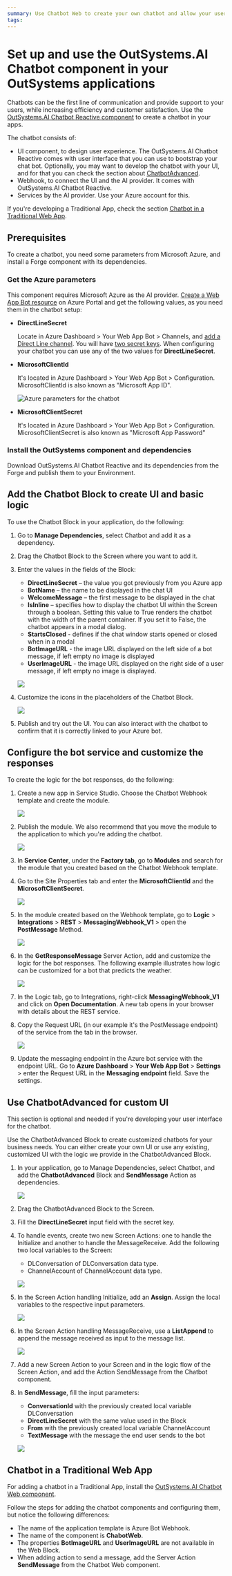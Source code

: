 ```yaml
---
summary: Use Chatbot Web to create your own chatbot and allow your users to interact with your services via a chat interface.
tags:
---
```


# Set up and use the OutSystems.AI Chatbot component in your OutSystems applications

Chatbots can be the first line of communication and provide support to your users, while increasing efficiency and customer satisfaction. Use the [OutSystems.AI Chatbot Reactive component](https://www.outsystems.com/forge/component-overview/5886/chatbot-web) to create a chatbot in your apps. 

The chatbot consists of:

* UI component, to design user experience. The OutSystems.AI Chatbot Reactive comes with user interface that you can use to bootstrap your chat bot. Optionally, you may want to develop the chatbot with your UI, and for that you can check the section about [ChatbotAdvanced](#use-chatbotadvanced-for-custom-ui). 
* Webhook, to connect the UI and the AI provider. It comes with OutSystems.AI Chatbot Reactive.
* Services by the AI provider. Use your Azure account for this.

<div markdown="1" class="info">

If you're developing a Traditional App, check the section [Chatbot in a Traditional Web App](#chatbot-in-a-traditional-web-app).

</div>

## Prerequisites

To create a chatbot, you need some parameters from Microsoft Azure, and install a Forge component with its dependencies.

### Get the Azure parameters

This component requires Microsoft Azure as the AI provider. [Create a Web App Bot resource](https://docs.microsoft.com/en-us/azure/bot-service/bot-service-quickstart?view=azure-bot-service-4.0#prerequisites) on Azure Portal and get the following values, as you need them in the chatbot setup: 

* **DirectLineSecret**
    
    Locate in Azure Dashboard > Your Web App Bot > Channels, and [add a Direct Line channel](https://docs.microsoft.com/en-us/azure/bot-service/bot-service-channel-connect-directline?view=azure-bot-service-4.0#add-the-direct-line-channel). You will have [two secret keys](https://docs.microsoft.com/en-us/azure/bot-service/rest-api/bot-framework-rest-direct-line-3-0-authentication?view=azure-bot-service-4.0#get-a-direct-line-secret). When configuring your chatbot you can use any of the two values for **DirectLineSecret**.

* **MicrosoftClientId**

    It's located in Azure Dashboard > Your Web App Bot > Configuration. MicrosoftClientId is also known as "Microsoft App ID".

    ![Azure parameters for the chatbot](images/chatbot-azure-params.png?width=400)

* **MicrosoftClientSecret**
   
    It's located in Azure Dashboard > Your Web App Bot > Configuration. MicrosoftClientSecret is also known as "Microsoft App Password"
   
### Install the OutSystems component and dependencies

Download OutSystems.AI Chatbot Reactive and its dependencies from the Forge and publish them to your Environment.

## Add the Chatbot Block to create UI and basic logic

To use the Chatbot Block in your application, do the following:

1. Go to **Manage Dependencies**, select Chatbot and add it as a dependency.
2. Drag the Chatbot Block to the Screen where you want to add it.
3. Enter the values in the fields of the Block:

    * **DirectLineSecret** – the value you got previously from you Azure app
    * **BotName** – the name to be displayed in the chat UI
    * **WelcomeMessage** – the first message to be displayed in the chat 
    * **IsInline** – specifies how to display the chatbot UI within the Screen through a boolean. Setting this value to True renders the chatbot with the width of the parent container. If you set it to False, the chatbot appears in a modal dialog.
    * **StartsClosed** - defines if the chat window starts opened or closed when in a modal
    * **BotImageURL** - the image URL displayed on the left side of a bot message, if left empty no image is displayed
    * **UserImageURL** - the image URL displayed on the right side of a user message, if left empty no image is displayed.

    ![](images/chatbot-web-image9.png?width=400)

4. Customize the icons in the placeholders of the Chatbot Block.

    ![](images/chatbot-web-image2.png?width=400)

5. Publish and try out the UI. You can also interact with the chatbot to confirm that it is correctly linked to your Azure bot.

## Configure the bot service and customize the responses

To create the logic for the bot responses, do the following:

1. Create a new app in Service Studio. Choose the Chatbot Webhook template and create the module.

    ![](images/chatbot-web-image6.png?width=600)

2. Publish the module. We also recommend that you move the module to the application to which you're adding the chatbot.

     ![](images/chatbot-move-module.png?width=600)

3. In **Service Center**, under the **Factory tab**, go to **Modules** and search for the module that you created based on the Chatbot Webhook template.

4. Go to the Site Properties tab and enter the **MicrosoftClientId** and the **MicrosoftClientSecret**. 

    ![](images/chatbot-web-image3.png?width=800)

5. In the module created based on the Webhook template, go to **Logic** > **Integrations** > **REST** > **MessagingWebhook_V1** > open the **PostMessage** Method.

    ![](images/chatbot-web-image10.png?width=600)

6. In the **GetResponseMessage** Server Action, add and customize the logic for the bot responses. The following example illustrates how logic can be customized for a bot that predicts the weather.

    ![](images/chatbot-web-image11.png?width=600)

7. In the Logic tab, go to Integrations, right-click **MessagingWebhook_V1** and click on **Open Documentation**. A new tab opens in your browser with details about the REST service.

8. Copy the Request URL (in our example it's the PostMessage endpoint) of the service from the tab in the browser.

    ![](images/chatbot-web-image5.png?width=600)

9.  Update the messaging endpoint in the Azure bot service with the endpoint URL. Go to **Azure Dashboard** > **Your Web App Bot** > **Settings** > enter the Request URL in the **Messaging endpoint** field. Save the settings.

## Use ChatbotAdvanced for custom UI

<div class="info" markdown="1">

This section is optional and needed if you're developing your user interface for the chatbot.

</div>

Use the ChatbotAdvanced Block to create customized chatbots for your business needs. You can either create your own UI or use any existing, customized UI with the logic we provide in the ChatbotAdvanced Block.

1. In your application, go to Manage Dependencies, select Chatbot, and add the **ChatbotAdvanced** Block and **SendMessage** Action as dependencies.

    ![](images/chatbot-web-image12.png?width=400)

2. Drag the ChatbotAdvanced Block to the Screen.

3. Fill the **DirectLineSecret** input field with the secret key.

4. To handle events, create two new Screen Actions: one to handle the Initialize and another to handle the MessageReceive. Add the following two local variables to the Screen:

    * DLConversation of DLConversation data type.
    * ChannelAccount of ChannelAccount data type.

    ![](images/chatbot-web-image13.png?width=400)

5. In the Screen Action handling Initialize, add an **Assign**. Assign the local variables to the respective input parameters.

    ![](images/chatbot-web-image14.png?width=400)

6. In the Screen Action handling MessageReceive, use a **ListAppend** to append the message received as input to the message list.

    ![](images/chatbot-web-image15.png?width=400)

7. Add a new Screen Action to your Screen and in the logic flow of the Screen Action, and add the Action SendMessage from the Chatbot component.

8. In **SendMessage**, fill the input parameters:

    * **ConversationId** with the previously created local variable DLConversation
    * **DirectLineSecret** with the same value used in the Block
    * **From** with the previously created local variable ChannelAccount 
    * **TextMessage** with the message the end user sends to the bot

    ![](images/chatbot-web-image16.png?width=400)

## Chatbot in a Traditional Web App

<div markdown="1" class="info">

For adding a chatbot in a Traditional App, install the [OutSystems.AI Chatbot Web component](https://www.outsystems.com/forge/component-overview/5886/chatbot-web).

</div>

Follow the steps for adding the chatbot components and configuring them, but notice the following differences:

* The name of the application template is Azure Bot Webhook.
* The name of the component is **ChabotWeb**.
* The properties **BotImageURL** and **UserImageURL** are not available in the Web Block.
* When adding action to send a message, add the Server Action **SendMessage** from the Chatbot Web component.
